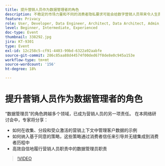 ```yaml
---
title: 提升营销人员作为数据管理者的角色
description: 不稳定的市场力量和不同的消费者隐私要求可能会给数字营销人员带来令人生畏的情况。为了使营销活动符合法规要求，营销团队需要IT部门建立精简的流程，以适应未来的数据治理流程 — 理想情况下，该流程应使每个人都遵循并执行负责任地使用消费者数据的规则。 听取 Adobe和 Scotiabank Digital 讲述关于负责任的数据管理的重要注意事项。
feature: Privacy
role: User, Developer, Data Engineer, Architect, Data Architect, Admin, Leader
level: Beginner, Intermediate, Experienced
doc-type: Event
thumbnail: 338292.jpg
jira: KT-9301
type: Event
exl-id: 12c258c5-cf91-4403-99bd-6322a92aabfe
source-git-commit: 286c85aa88d44574f00ded67f0de8e0c945a153e
workflow-type: tm+mt
source-wordcount: '156'
ht-degree: 18%

---
```


# 提升营销人员作为数据管理者的角色

“数据管理员”的角色跨越多个领域，已成为营销人员的另一项责任。 在本网络研讨会中，专家将分享：

* 如何在收集、分段和受众激活的营销上下文中管理客户数据的示例
* 如何纳入基于同意的策略，这些策略通过消费者信任来引导并无缝集成到消费者历程中
* 高效自信地履行营销人员职责中的数据管理员职责

>[!VIDEO](https://video.tv.adobe.com/v/338292/?learn=on&enablevpops)
